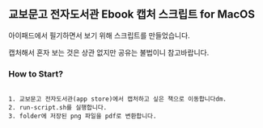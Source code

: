 ## 교보문고 전자도서관 Ebook 캡처 스크립트 for MacOS

아이패드에서 필기하면서 보기 위해 스크립트를 만들었습니다.

캡처해서 혼자 보는 것은 상관 없지만 공유는 불법이니 참고바랍니다.


### How to Start?

```

1. 교보문고 전자도서관(app store)에서 캡처하고 싶은 책으로 이동합니다dm.
2. run-script.sh를 실행합니다.
3. folder에 저장된 png 파일을 pdf로 변환합니다.


```
